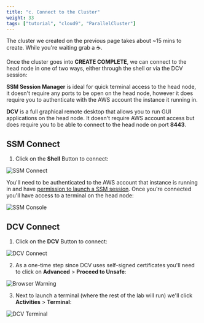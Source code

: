 ```yaml
---
title: "c. Connect to the Cluster"
weight: 33
tags: ["tutorial", "cloud9", "ParallelCluster"]
---
```


The cluster we created on the previous page takes about ~15 mins to create. While you're waiting grab a ☕️.

Once the cluster goes into **CREATE COMPLETE**, we can connect to the head node in one of two ways, either through the shell or via the DCV session:

**SSM Session Manager** is ideal for quick terminal access to the head node, it doesn't require any ports to be open on the head node, however it does require you to authenticate with the AWS account the instance it running in.

**DCV** is a full graphical remote desktop that allows you to run GUI applications on the head node. It doesn't require AWS account access but does require you to be able to connect to the head node on port **8443**.

## SSM Connect

1. Click on the **Shell** Button to connect:

![SSM Connect](/images/03-cluster/ssm-connect.png)

You'll need to be authenticated to the AWS account that instance is running in and have [permission to launch a SSM session](https://docs.aws.amazon.com/systems-manager/latest/userguide/getting-started-add-permissions-to-existing-profile.html). Once you're connected you'll have access to a terminal on the head node:

![SSM Console](/images/03-cluster/ssm-console.png)

## DCV Connect

1. Click on the **DCV** Button to connect:

![DCV Connect](/images/03-cluster/dcv-connect.png)

2. As a one-time step since DCV uses self-signed certificates you'll need to click on **Advanced** > **Proceed to Unsafe**:

![Browser Warning](/images/03-cluster/browser-warning.png)

3. Next to launch a terminal (where the rest of the lab will run) we'll click **Activities** > **Terminal**:

![DCV Terminal](/images/03-cluster/dcv-terminal.png)